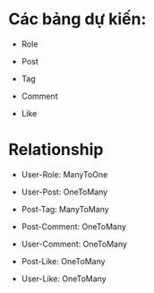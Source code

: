 # Các bảng dự kiến:


- Role

- Post

- Tag

- Comment

- Like

# Relationship

- User-Role: ManyToOne

- User-Post: OneToMany 

- Post-Tag: ManyToMany

- Post-Comment: OneToMany

- User-Comment: OneToMany

- Post-Like: OneToMany

- User-Like: OneToMany